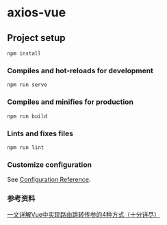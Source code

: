 # axios-vue

## Project setup
```
npm install
```

### Compiles and hot-reloads for development
```
npm run serve
```

### Compiles and minifies for production
```
npm run build
```

### Lints and fixes files
```
npm run lint
```

### Customize configuration
See [Configuration Reference](https://cli.vuejs.org/config/).

### 参考资料

[一文详解Vue中实现路由跳转传参的4种方式（十分详尽）](https://blog.csdn.net/sunyctf/article/details/129188910)
